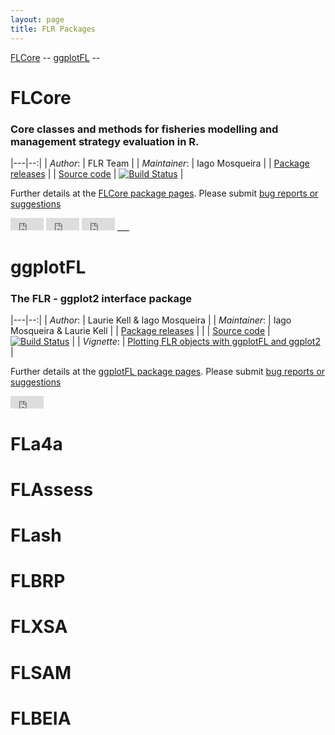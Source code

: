 ```yaml
---
layout: page
title: FLR Packages
---
```


[FLCore](#flcore) -- [ggplotFL](#ggplotfl) -- 

# FLCore

### Core classes and methods for fisheries modelling and management strategy evaluation in R.

|---|--:|
| *Author*: |  FLR Team |
| *Maintainer*: | Iago Mosqueira |
| [Package releases](https://github.com/flr/FLCore/releases/latest) |
| [Source code](http://github.com/flr/FLCore/) | [![Build Status](https://travis-ci.org/flr/FLCore.svg?branch=master)](https://travis-ci.org/flr/FLCore) |

Further details at the [FLCore package pages](http://flr-project.org/FLCore). Please submit [bug reports or suggestions](https://github.com/flr/FLCore/issues)

<iframe src="http://ghbtns.com/github-btn.html?user=flr&repo=FLCore&type=fork&count=true"
  allowtransparency="true" frameborder="0" scrolling="0" width="53" height="20"></iframe>

<iframe src="http://ghbtns.com/github-btn.html?user=flr&repo=FLCore&type=watch&count=true"
  allowtransparency="true" frameborder="0" scrolling="0" width="53" height="20"></iframe>

<iframe src="http://ghbtns.com/github-btn.html?user=flr&type=follow&count=true"
  allowtransparency="true" frameborder="0" scrolling="0" width="53" height="20"></iframe>
___

# ggplotFL

### The FLR - ggplot2 interface package

|---|--:|
| *Author*: |  Laurie Kell & Iago Mosqueira |
| *Maintainer*: | Iago Mosqueira & Laurie Kell |
| [Package releases](https://github.com/flr/ggplotFL/releases/latest) | |
| [Source code](http://github.com/flr/ggplotFL/) | [![Build Status](https://travis-ci.org/flr/ggplotFL.svg?branch=master)](https://travis-ci.org/flr/ggplotFL) |
| *Vignette*: | [Plotting FLR objects with ggplotFL and ggplot2](https://github.com/flr/ggplotFL/raw/master/vignettes/ggplotFL.pdf) |

Further details at the [ggplotFL package pages](http://flr-project.org/ggplotFL). Please submit [bug reports or suggestions](https://github.com/flr/ggplotFL/issues)

<iframe src="http://ghbtns.com/github-btn.html?user=flr&repo=ggplotFL&type=watch&count=true"
  allowtransparency="true" frameborder="0" scrolling="0" width="53" height="20"></iframe>

# FLa4a

# FLAssess

# FLash

# FLBRP

# FLXSA

# FLSAM

# FLBEIA
